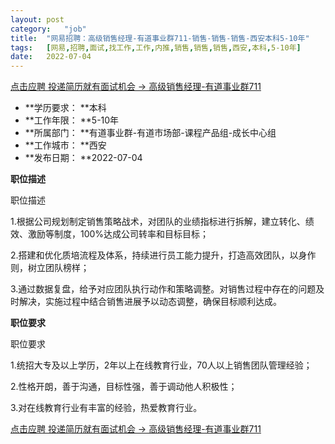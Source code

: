 ```yaml
---
layout:	post
category:	"job"
title:	"网易招聘：高级销售经理-有道事业群711-销售-销售-销售-西安本科5-10年"
tags:	[网易,招聘,面试,找工作,工作,内推,销售,销售,销售,西安,本科,5-10年]
date:	2022-07-04
---
```


[点击应聘 投递简历就有面试机会 ->  高级销售经理-有道事业群711](http://mobile.bole.netease.com/bole/boleDetail?id=40230&employeeId=346f03c3cda5f04c&key=all)



- **学历要求： **本科
- **工作年限： **5-10年
- **所属部门： **有道事业群-有道市场部-课程产品组-成长中心组
- **工作城市： **西安
- **发布日期： **2022-07-04



**职位描述**

职位描述

1.根据公司规划制定销售策略战术，对团队的业绩指标进行拆解，建立转化、绩效、激励等制度，100%达成公司转率和目标目标；

2.搭建和优化质培流程及体系，持续进行员工能力提升，打造高效团队，以身作则，树立团队榜样；

3.通过数据复盘，给予对应团队执行动作和策略调整。对销售过程中存在的问题及时解决，实施过程中结合销售进展予以动态调整，确保目标顺利达成。





**职位要求**

职位要求

1.统招大专及以上学历，2年以上在线教育行业，70人以上销售团队管理经验；

2.性格开朗，善于沟通，目标性强，善于调动他人积极性；

3.对在线教育行业有丰富的经验，热爱教育行业。



[点击应聘 投递简历就有面试机会 ->  高级销售经理-有道事业群711](http://mobile.bole.netease.com/bole/boleDetail?id=40230&employeeId=346f03c3cda5f04c&key=all)